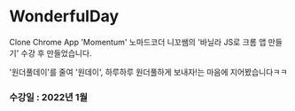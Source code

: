 # WonderfulDay
Clone Chrome App 'Momentum'
노마드코더 니꼬쌤의 '바닐라 JS로 크롬 앱 만들기' 수강 후 만들었습니다.

'원더풀데이'를 줄여 '원데이', 하루하루 원더풀하게 보내자!는 마음에 지어봤습니다ㅋㅋ

### 수강일 : 2022년 1월
